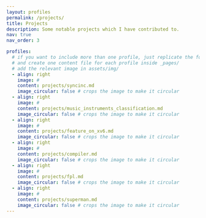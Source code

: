 ```yaml
---
layout: profiles
permalink: /projects/
title: Projects
description: Some notable projects which I have contributed to.
nav: true
nav_order: 3

profiles:
  # if you want to include more than one profile, just replicate the following block
  # and create one content file for each profile inside _pages/
  # add the relevant image in assets/img/
  - align: right
    image: #
    content: projects/syncinc.md
    image_circular: false # crops the image to make it circular
  - align: right
    image: #
    content: projects/music_instruments_classification.md
    image_circular: false # crops the image to make it circular
  - align: right
    image: #
    content: projects/feature_on_xv6.md
    image_circular: false # crops the image to make it circular
  - align: right
    image: #
    content: projects/compiler.md
    image_circular: false # crops the image to make it circular
  - align: right
    image: #
    content: projects/fpl.md
    image_circular: false # crops the image to make it circular
  - align: right
    image: #
    content: projects/superman.md
    image_circular: false # crops the image to make it circular
---
```


